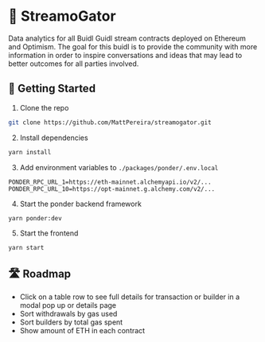 # 🐊 StreamoGator

Data analytics for all Buidl Guidl stream contracts deployed on Ethereum and Optimism. The goal for this buidl is to provide the community with more information in order to inspire conversations and ideas that may lead to better outcomes for all parties involved.

## 🏁 Getting Started

1. Clone the repo

```bash
git clone https://github.com/MattPereira/streamogator.git
```

2. Install dependencies

```bash
yarn install
```

3. Add environment variables to `./packages/ponder/.env.local`

```
PONDER_RPC_URL_1=https://eth-mainnet.alchemyapi.io/v2/...
PONDER_RPC_URL_10=https://opt-mainnet.g.alchemy.com/v2/...
```

4. Start the ponder backend framework

```bash
yarn ponder:dev
```

5. Start the frontend

```bash
yarn start
```

## 🛣️ Roadmap

- Click on a table row to see full details for transaction or builder in a modal pop up or details page
- Sort withdrawals by gas used
- Sort builders by total gas spent
- Show amount of ETH in each contract
